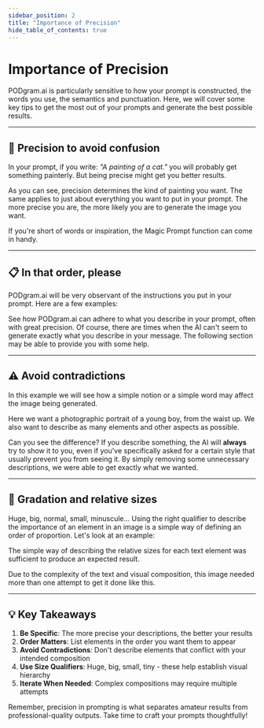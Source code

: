 ```yaml
---
sidebar_position: 2
title: "Importance of Precision"
hide_table_of_contents: true
---
```


# Importance of Precision

PODgram.ai is particularly sensitive to how your prompt is constructed, the words you use, the semantics and punctuation. Here, we will cover some key tips to get the most out of your prompts and generate the best possible results.

---

## 🎯 Precision to avoid confusion

In your prompt, if you write: *"A painting of a cat."* you will probably get something painterly. But being precise might get you better results.

<ImageCardGrid>
  <ImageCard
    title="Basic Painting"
    imageSrc="/img/common-pitfalls/1.avif"
    imageAlt="A basic painting of a cat"
    prompt="A painting figuring a cat sleeping next to the fireplace."
  />
  
  <ImageCard
    title="Abstract Style"
    imageSrc="/img/common-pitfalls/2.avif"
    imageAlt="An abstract painting of a cat"
    prompt="An abstract painting figuring a cat sleeping next to the fireplace."
  />
  
  <ImageCard
    title="Abstract Impasto"
    imageSrc="/img/common-pitfalls/3.avif"
    imageAlt="An abstract impasto painting of a cat"
    prompt="An abstract impasto painting figuring a cat sleeping next to the fireplace."
  />
  
  <ImageCard
    title="Watercolor Style"
    imageSrc="/img/common-pitfalls/4.avif"
    imageAlt="A soft minimalist watercolor painting of a cat"
    prompt="A soft minimalist watercolor painting figuring a cat sleeping next to the fireplace."
  />
  
  <ImageCard
    title="Rococo Style"
    imageSrc="/img/common-pitfalls/5.avif"
    imageAlt="A fancy and colorful rococo painting of a cat"
    prompt="A fancy and colorful rococo painting figuring a cat sleeping next to the fireplace."
  />
  
  <ImageCard
    title="Pop Art Style"
    imageSrc="/img/common-pitfalls/6.avif"
    imageAlt="A pop art painting of a cat"
    prompt="A pop art painting figuring a cat sleeping next to the fireplace."
  />
</ImageCardGrid>

As you can see, precision determines the kind of painting you want. The same applies to just about everything you want to put in your prompt. The more precise you are, the more likely you are to generate the image you want.

If you're short of words or inspiration, the Magic Prompt function can come in handy.

---

## 📋 In that order, please

PODgram.ai will be very observant of the instructions you put in your prompt. Here are a few examples:

<ImageCardGrid>
  <ImageCard
    title="Animals in Order"
    imageSrc="/img/common-pitfalls/7.avif"
    imageAlt="Animals arranged in specific order"
    prompt="Photograph of a tortoise, a squirrel, a cat and a dog are placed in a line in front of a sofa in the living room where a woman, a little girl, a little boy and a man are sitting."
  />
  
  <ImageCard
    title="Color Model Women"
    imageSrc="/img/common-pitfalls/8.avif"
    imageAlt="Three women representing different color models"
    prompt="A vibrant photography featuring three women side by side. The woman on the left has deep blue hair, a red dress and holds a green sign that says 'RGB'. The one in the middle has magenta/pink hair, a cyan dress and a black belt and holds a yellow sign that says 'CMYK'. The last one is in grayscale, has a grey dress and holds a sign that says 'Grayscale'. They are standing in a living room where there's a sofa behind them a big plant on the left and a floor lamp on the right."
  />
  
  <ImageCard
    title="Jam Jars Arrangement"
    imageSrc="/img/common-pitfalls/9.avif"
    imageAlt="Three labeled jam jars in specific positions"
    prompt="A stunning photograph of three beautifully labelled jam jars displayed on a pristine kitchen counter. The first jar on the left, in the foreground, is a blueberry jam jar, with a blueberry adorning its lid. The second jar, in the middle and slightly recessed, is a jar of strawberry jam, featuring a large, juicy strawberry as its lid decoration. The third jar, on the right and farthest back, is a jar of orange marmalade, with an orange elegantly placed on its lid. The overall atmosphere of the image is warm and inviting, with the jars' colors and labels evoking a sense of nostalgia and comfort."
  />
</ImageCardGrid>

See how PODgram.ai can adhere to what you describe in your prompt, often with great precision. Of course, there are times when the AI can't seem to generate exactly what you describe in your message. The following section may be able to provide you with some help.

---

## ⚠️ Avoid contradictions

In this example we will see how a simple notion or a simple word may affect the image being generated.

Here we want a photographic portrait of a young boy, from the waist up. We also want to describe as many elements and other aspects as possible.

<ImageCardGrid>
  <ImageCard
    title="With Contradictory Elements"
    imageSrc="/img/common-pitfalls/10.avif"
    imageAlt="Portrait with contradictory elements showing unwanted items"
    prompt="Portrait photo of a young boy blond boy, with blue eyes, wearing headphones, a deep red hoodie and jeans, and red sneakers, in front of a music store."
  />
  
  <ImageCard
    title="Removed Sneakers"
    imageSrc="/img/common-pitfalls/11.avif"
    imageAlt="Portrait with sneakers description removed"
    prompt="Portrait photo of a young boy blond boy, with blue eyes, wearing headphones, a deep red hoodie and jeans, in front of a music store."
  />
  
  <ImageCard
    title="Focused Description"
    imageSrc="/img/common-pitfalls/12.avif"
    imageAlt="Clean portrait with only relevant elements"
    prompt="Portrait photo of a young boy blond boy, with blue eyes, wearing headphones, a deep red hoodie, in front of a music store."
  />
</ImageCardGrid>

Can you see the difference? If you describe something, the AI will **always** try to show it to you, even if you've specifically asked for a certain style that usually prevent you from seeing it. By simply removing some unnecessary descriptions, we were able to get exactly what we wanted.

---

## 📏 Gradation and relative sizes

Huge, big, normal, small, minuscule… Using the right qualifier to describe the importance of an element in an image is a simple way of defining an order of proportion. Let's look at an example:

<ImageCard
  title="Magazine Cover with Size Hierarchy"
  imageSrc="/img/common-pitfalls/13.png"
  imageAlt="Magazine cover showing proper text size hierarchy"
  prompt="A striking and vivid magazine cover, featuring an anthropomorphic cat exuding wealth and success sitting on an armchair, a paws on each arm. The cat is dressed in a tailored suit and dark sunglasses, striking a confident pose in an opulent living room. The huge magazine modern title in sans-serif font of 'Cat Life' dominates the cover, a smaller mention 'magazine' just under it on the right side, while the big headline 'How I Make Them Clean the Litter Box Every Day' piques the reader's curiosity. The second smaller headline read: 'The full story'. The dynamic lighting enhances Mr. Whiskers' regal presence, making this a truly unique and memorable cover."
/>

The simple way of describing the relative sizes for each text element was sufficient to produce an expected result.

Due to the complexity of the text and visual composition, this image needed more than one attempt to get it done like this.

---

## 💡 Key Takeaways

1. **Be Specific**: The more precise your descriptions, the better your results
2. **Order Matters**: List elements in the order you want them to appear
3. **Avoid Contradictions**: Don't describe elements that conflict with your intended composition
4. **Use Size Qualifiers**: Huge, big, small, tiny - these help establish visual hierarchy
5. **Iterate When Needed**: Complex compositions may require multiple attempts

Remember, precision in prompting is what separates amateur results from professional-quality outputs. Take time to craft your prompts thoughtfully! 